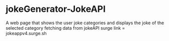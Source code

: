 # jokeGenerator-JokeAPI
A web page that shows the user joke categories and displays the joke of the selected category fetching data from jokeAPI
surge link  = jokeappv4.surge.sh
